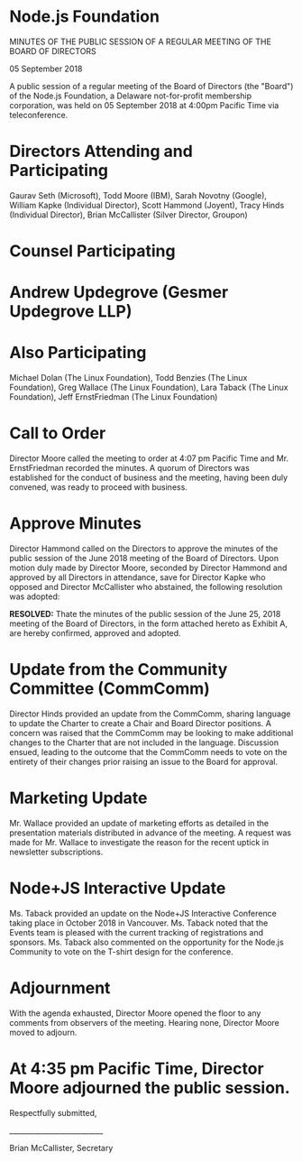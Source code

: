 # **Node.js Foundation**

MINUTES OF THE PUBLIC SESSION OF A REGULAR MEETING OF THE BOARD OF DIRECTORS

05 September 2018

A public session of a regular meeting of the Board of Directors (the &quot;Board&quot;) of the Node.js Foundation, a Delaware not-for-profit membership corporation, was held on 05 September 2018 at 4:00pm Pacific Time via teleconference.

# **Directors Attending and Participating**

Gaurav Seth (Microsoft), Todd Moore (IBM), Sarah Novotny (Google), William Kapke (Individual Director), Scott Hammond (Joyent), Tracy Hinds (Individual Director), Brian McCallister (Silver Director, Groupon)

# **Counsel Participating**

# Andrew Updegrove (Gesmer Updegrove LLP)

# **Also Participating**

Michael Dolan (The Linux Foundation), Todd Benzies (The Linux Foundation), Greg Wallace (The Linux Foundation), Lara Taback (The Linux Foundation), Jeff ErnstFriedman (The Linux Foundation)

# **Call to Order**

Director Moore called the meeting to order at 4:07 pm Pacific Time and Mr. ErnstFriedman recorded the minutes. A quorum of Directors was established for the conduct of business and the meeting, having been duly convened, was ready to proceed with business.

# **Approve Minutes**

Director Hammond called on the Directors to approve the minutes of the public session of the June 2018 meeting of the Board of Directors. Upon motion duly made by Director Moore, seconded by Director Hammond and approved by all Directors in attendance, save for Director Kapke who opposed and Director McCallister who abstained, the following resolution was adopted:

**RESOLVED:** Thate the minutes of the public session of the June 25, 2018 meeting of the Board of Directors, in the form attached hereto as Exhibit A, are hereby confirmed, approved and adopted.

# **Update from the Community Committee (CommComm)**

Director Hinds provided an update from the CommComm, sharing language to update the Charter to create a Chair and Board Director positions. A concern was raised that the CommComm may be looking to make additional changes to the Charter that are not included in the language. Discussion ensued, leading to the outcome that the CommComm needs to vote on the entirety of their changes prior raising an issue to the Board for approval.

# **Marketing Update**

Mr. Wallace provided an update of marketing efforts as detailed in the presentation materials distributed in advance of the meeting.  A request was made for Mr. Wallace to investigate the reason for the recent uptick in newsletter subscriptions.

# **Node+JS Interactive Update**

Ms. Taback provided an update on the Node+JS Interactive Conference taking place in October 2018 in Vancouver. Ms. Taback noted that the Events team is pleased with the current tracking of registrations and sponsors. Ms. Taback also commented on the opportunity for the Node.js Community to vote on the T-shirt design for the conference.

# **Adjournment**

With the agenda exhausted, Director Moore opened the floor to any comments from observers of the meeting. Hearing none, Director Moore moved to adjourn.

# At 4:35 pm Pacific Time, Director Moore adjourned the public session.

Respectfully submitted,

\_\_\_\_\_\_\_\_\_\_\_\_\_\_\_\_\_\_\_\_\_\_\_\_\_\_

Brian McCallister, Secretary
